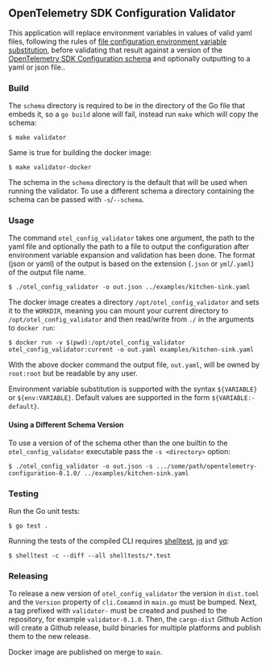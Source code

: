 ## OpenTelemetry SDK Configuration Validator

This application will replace environment variables in values of valid yaml
files, following the rules of [file configuration environment variable
substitution](https://github.com/open-telemetry/opentelemetry-specification/blob/main/specification/configuration/file-configuration.md#environment-variable-substitution),
before validating that result against a version of the [OpenTelemetry SDK
Configuration
schema](https://github.com/open-telemetry/opentelemetry-configuration/) and
optionally outputting to a yaml or json file..

### Build

The `schema` directory is required to be in the directory of the Go file that
embeds it, so a `go build` alone will fail, instead run `make` which will copy
the schema:

```
$ make validator
```

Same is true for building the docker image:

```
$ make validator-docker
```

The schema in the `schema` directory is the default that will be used when
running the validator. To use a different schema a directory containing the
schema can be passed with `-s`/`--schema`.

### Usage

The command `otel_config_validator` takes one argument, the path to the yaml
file and optionally the path to a file to output the configuration after
environment variable expansion and validation has been done. The format (json or
yaml) of the output is based on the extension (`.json` or `yml`/`.yaml`) of the
output file name.

```
$ ./otel_config_validator -o out.json ../examples/kitchen-sink.yaml
```

The docker image creates a directory `/opt/otel_config_validator` and sets it to
the `WORKDIR`, meaning you can mount your current directory to
`/opt/otel_config_validator` and then read/write from `./` in the arguments to
`docker run`:

```
$ docker run -v $(pwd):/opt/otel_config_validator otel_config_validator:current -o out.yaml examples/kitchen-sink.yaml
```

With the above docker command the output file, `out.yaml`, will be owned by
`root:root` but be readable by any user.

Environment variable substitution is supported with the syntax `${VARIABLE}` or
`${env:VARIABLE}`. Default values are supported in the form
`${VARIABLE:-default}`.

#### Using a Different Schema Version

To use a version of of the schema other than the one builtin to the
`otel_config_validator` executable pass the `-s <directory>` option:

```
$ ./otel_config_validator -o out.json -s .../some/path/opentelemetry-configuration-0.1.0/ ../examples/kitchen-sink.yaml
```

### Testing

Run the Go unit tests:

```
$ go test .
```

Running the tests of the compiled CLI requires
[shelltest](https://github.com/simonmichael/shelltestrunner),
[jq](https://github.com/jqlang/jq/) and [yq](https://github.com/mikefarah/yq):

```
$ shelltest -c --diff --all shelltests/*.test
```

### Releasing

To release a new version of `otel_config_validator` the version in `dist.toml`
and the `Version` property of `cli.Comamnd` in `main.go` must be bumped. Next, a
tag prefixed with `validator-` must be created and pushed to the repository, for
example `validator-0.1.0`. Then, the `cargo-dist` Github Action will create a
Github release, build binaries for multiple platforms and publish them to the
new release.

Docker image are published on merge to `main`.
